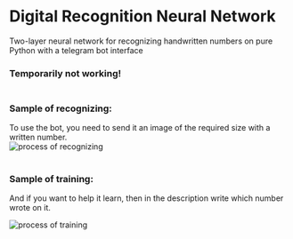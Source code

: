 # Digital Recognition Neural Network
Two-layer neural network for recognizing handwritten numbers on pure Python with a telegram bot interface
### Temporarily not working!<br><br>

### Sample of recognizing:<br>
To use the bot, you need to send it an image of the required size with a written number.<br>
![process of recognizing](https://github.com/vidchaidukh/DigitRecNN/blob/main/for_readme/recognizing.gif)
<br><br>
### Sample of training:<br>
And if you want to help it learn, then in the description write which number wrote on it.<br>

![process of training](https://github.com/vidchaidukh/DigitRecNN/blob/main/for_readme/training.gif)
